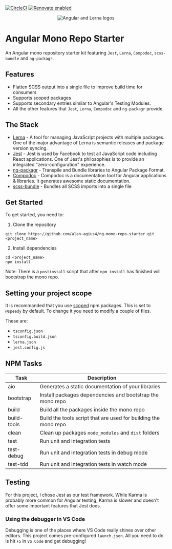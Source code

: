 [![CircleCI](https://circleci.com/gh/alan-agius4/ng-mono-repo-starter.svg?style=svg)](https://circleci.com/gh/alan-agius4/ng-mono-repo-starter)
[![Renovate enabled](https://img.shields.io/badge/renovate-enabled-brightgreen.svg?style=flat-square)](https://renovateapp.com/)

<p align="center">
	<img alt="Angular and Lerna logos" src="https://s18.postimg.org/sle6bfuvt/ng-mono-repo.png">
</p>

# Angular Mono Repo Starter
An Angular mono repository starter kit featuring `Jest`, `Lerna`, `Compodoc`, `scss-bundle` and `ng-packagr`.

## Features
- Flatten SCSS output into a single file to improve build time for consumers
- Supports scoped packages
- Supports secondary entries similar to Angular's Testing Modules.
- All the other features that `Jest`, `Lerna`, `Compodoc` and `ng-packagr` provide.

## The Stack
 - [Lerna](https://lernajs.io) - A tool for managing JavaScript projects with multiple packages. One of the major advantage of Lerna is semantic releases and package version syncing.
 - [Jest](https://facebook.github.io/jest) - Jest is used by Facebook to test all JavaScript code including React applications. One of Jest's philosophies is to provide an integrated "zero-configuration" experience.
 - [ng-packagr](https://github.com/dherges/ng-packagr) - Transpile and Bundle libraries to Angular Package Format.
 - [Compodoc](https://compodoc.github.io/website/guides/getting-started.html) - Compodoc is a documentation tool for Angular applications & libraries. It generates awesome static documentation.
 - [scss-bundle](https://github.com/SimplrJS/scss-bundle) - Bundles all SCSS imports into a single file

## Get Started
To get started, you need to:

1) Clone the repository
```shell
git clone https://github.com/alan-agius4/ng-mono-repo-starter.git <project_name>
```

2) Install dependencies
```
cd <project_name>
npm install
```

Note: There is a `postinstall` script that after `npm install` has finished will bootstrap the mono repo.

## Setting your project scope
It is recommanded that you use [scoped](https://docs.npmjs.com/misc/scope) npm packages. This is set to `@speedy` by default. To change it you need to modify a couple of files.

These are:
- `tsconfig.json`
- `tsconfig.build.json`
- `lerna.json`
- `jest.config.js`

## NPM Tasks

| Task       | Description                                                                           |
|------------|---------------------------------------------------------------------------------------|
| aio        | Generates a static documentation of your libraries                                    |
| bootstrap  | Install packages dependencies and bootstrap the mono repo                             |
| build      | Build all the packages inside the mono repo                                           |
| build-tools| Build the tools script that are used for building the mono repo                       |
| clean      | Clean up packages `node_modules` and `dist` folders                                   |
| test       | Run unit and integration tests                                                        |
| test-debug | Run unit and integration tests in debug mode                                          |
| test-tdd   | Run unit and integration tests in watch mode                                          |

## Testing
For this project, I chose Jest as our test framework. While Karma is probably more common for Angular testing, Karma is slower and doesn't offer some important features that Jest does.

### Using the debugger in VS Code
Debugging is one of the places where VS Code really shines over other editors. This project comes pre-configured `launch.json`. All you need to do is hit `F5` in `VS Code` and get debugging!
